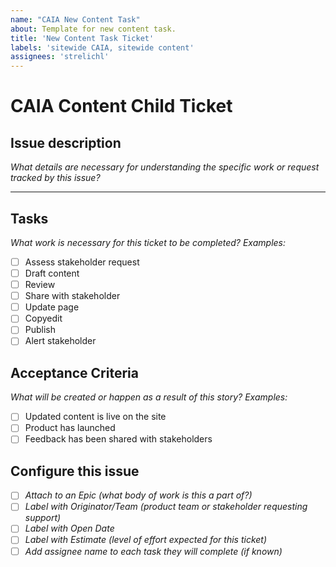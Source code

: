 ```yaml
---
name: "CAIA New Content Task"
about: Template for new content task.
title: 'New Content Task Ticket'
labels: 'sitewide CAIA, sitewide content'
assignees: 'strelichl'
---
```


# CAIA Content Child Ticket

## Issue description
_What details are necessary for understanding the specific work or request tracked by this issue?_

---
## Tasks
_What work is necessary for this ticket to be completed? Examples:_
- [ ] Assess stakeholder request
- [ ] Draft content
- [ ] Review 
- [ ] Share with stakeholder
- [ ] Update page
- [ ] Copyedit
- [ ] Publish
- [ ] Alert stakeholder

## Acceptance Criteria
_What will be created or happen as a result of this story? Examples:_
- [ ] Updated content is live on the site
- [ ] Product has launched
- [ ] Feedback has been shared with stakeholders

## Configure this issue
- [ ] _Attach to an Epic (what body of work is this a part of?)_
- [ ] _Label with Originator/Team (product team or stakeholder requesting support)_
- [ ] _Label with Open Date_
- [ ] _Label with Estimate (level of effort expected for this ticket)_
- [ ] _Add assignee name to each task they will complete (if known)_
